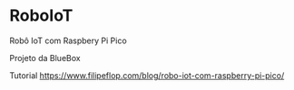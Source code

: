 # RoboIoT

Robô IoT com Raspbery Pi Pico

Projeto da BlueBox

Tutorial https://www.filipeflop.com/blog/robo-iot-com-raspberry-pi-pico/
